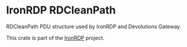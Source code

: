 # IronRDP RDCleanPath

RDCleanPath PDU structure used by IronRDP and Devolutions Gateway.

This crate is part of the [IronRDP] project.

[IronRDP]: https://github.com/Devolutions/IronRDP
